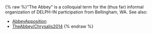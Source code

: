 {% raw %}"The Abbey" is a colloquial term for the (thus far) informal
organization of DELPH-IN participation from Bellingham, WA. See also:

- [AbbeyApposition](../AbbeyApposition)
- [TheAbbey/Chrysalis2014](../TheAbbey_Chrysalis2014)
<update date omitted for speed>{% endraw %}